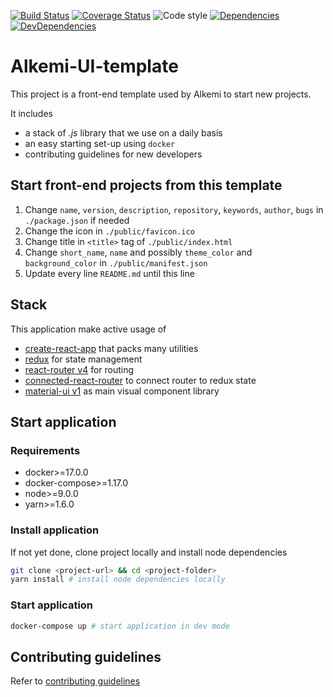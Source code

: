[![Build Status](https://img.shields.io/travis/project-alkemi/alkemi-ui-template.svg)](https://travis-ci.org/project-alkemi/alkemi-ui-template)
[![Coverage Status](https://img.shields.io/codecov/c/github/project-alkemi/alkemi-ui-template/master.svg)](https://codecov.io/gh/project-alkemi/alkemi-ui-template/branch/master)
![Code style](https://img.shields.io/badge/code_style-prettier-ff69b4.svg)
[![Dependencies](https://img.shields.io/david/project-alkemi/alkemi-ui-template.svg)](https://david-dm.org/project-alkemi/alkemi-ui-template)
[![DevDependencies](https://img.shields.io/david/dev/project-alkemi/alkemi-ui-template.svg)](https://david-dm.org/project-alkemi/alkemi-ui-template?type=dev)

# Alkemi-UI-template

This project is a front-end template used by Alkemi to start new projects.

It includes

-   a stack of _.js_ library that we use on a daily basis
-   an easy starting set-up using `docker`
-   contributing guidelines for new developers

## Start front-end projects from this template

1. Change `name`, `version`, `description`, `repository`, `keywords`, `author`, `bugs` in `./package.json` if needed
2. Change the icon in `./public/favicon.ico`
3. Change title in `<title>` tag of `./public/index.html`
4. Change `short_name`, `name` and possibly `theme_color` and `background_color` in `./public/manifest.json`
5. Update every line `README.md` until this line

## Stack

This application make active usage of

-   [create-react-app](https://github.com/facebookincubator/create-react-app) that packs many utilities
-   [redux](https://redux.js.org) for state management
-   [react-router v4](https://reacttraining.com/react-router/) for routing
-   [connected-react-router](https://github.com/supasate/connected-react-router) to connect router to redux state
-   [material-ui v1](https://material-ui.com/) as main visual component library

## Start application

### Requirements

-   docker>=17.0.0
-   docker-compose>=1.17.0
-   node>=9.0.0
-   yarn>=1.6.0

### Install application

If not yet done, clone project locally and install node dependencies

```bash
git clone <project-url> && cd <project-folder>
yarn install # install node dependencies locally
```

### Start application

```bash
docker-compose up # start application in dev mode
```

## Contributing guidelines

Refer to [contributing guidelines](CONTRIBUTING.md)
